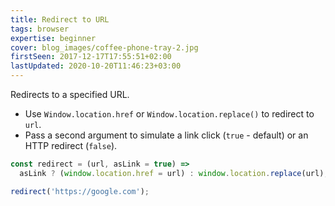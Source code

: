 ```yaml
---
title: Redirect to URL
tags: browser
expertise: beginner
cover: blog_images/coffee-phone-tray-2.jpg
firstSeen: 2017-12-17T17:55:51+02:00
lastUpdated: 2020-10-20T11:46:23+03:00
---
```


Redirects to a specified URL.

- Use `Window.location.href` or `Window.location.replace()` to redirect to `url`.
- Pass a second argument to simulate a link click (`true` - default) or an HTTP redirect (`false`).

```js
const redirect = (url, asLink = true) =>
  asLink ? (window.location.href = url) : window.location.replace(url);
```

```js
redirect('https://google.com');
```
